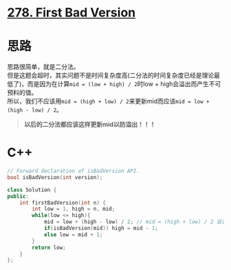 # [278. First Bad Version](https://leetcode.com/problems/first-bad-version/description/)
# 思路
思路很简单，就是二分法。    
但是这题会超时，其实问题不是时间复杂度高(二分法的时间复杂度已经是理论最低了)，而是因为在计算`mid = (low + high) / 2`时low + high会溢出而产生不可预料的值。   
所以，我们不应该用`mid = (high + low) / 2`来更新mid而应该`mid = low + (high - low) / 2`。   
> **以后的二分法都应该这样更新mid以防溢出！！！**
# C++
```C++
// Forward declaration of isBadVersion API.
bool isBadVersion(int version);

class Solution {
public:
    int firstBadVersion(int n) {
        int low = 1, high = n, mid;
        while(low <= high){
            mid = low + (high - low) / 2; // mid = (high + low) / 2 会溢出！！！
            if(isBadVersion(mid)) high = mid - 1;
            else low = mid + 1;
        }
        return low;
    }
};
```
